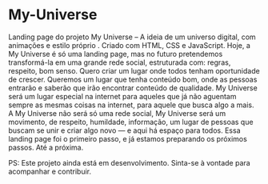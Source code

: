 # My-Universe
Landing page do projeto My Universe – A ideia de um universo digital, com animações e estilo próprio . Criado com HTML, CSS e JavaScript.
Hoje, a My Universe é só uma landing page, mas no futuro pretendemos transformá-la em uma grande rede social, estruturada com: regras, respeito, bom senso.
Quero criar um lugar onde todos tenham oportunidade de crescer. Queremos um lugar que tenha conteúdo bom, onde as pessoas entrarão e saberão que irão encontrar conteúdo de qualidade. My Universe será um lugar especial na internet para aqueles que já não aguentam sempre as mesmas coisas na internet, para aquele que busca algo a mais. A My Universe não será só uma rede social, My Universe será um movimento, de respeito, humildade, informação, um lugar de pessoas que buscam se unir e criar algo novo — e aqui há espaço para todos.
Essa landing page foi o primeiro passo, e já estamos preparando os próximos passos.
Até a próxima.

PS: Este projeto ainda está em desenvolvimento. Sinta-se à vontade para acompanhar e contribuir.
